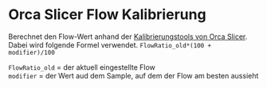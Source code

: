 # Orca Slicer Flow Kalibrierung
Berechnet den Flow-Wert anhand der [Kalibrierungstools von Orca Slicer](https://github.com/SoftFever/OrcaSlicer/wiki/Calibration#flow-rate).  
Dabei wird folgende Formel verwendet. `FlowRatio_old*(100 + modifier)/100`  
  
`FlowRatio_old` = der aktuell eingestellte Flow  
`modifier` = der Wert aud dem Sample, auf dem der Flow am besten aussieht  


